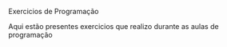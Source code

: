 Exercicios de Programação

Aqui estão presentes exercicios que realizo durante as aulas de programação
